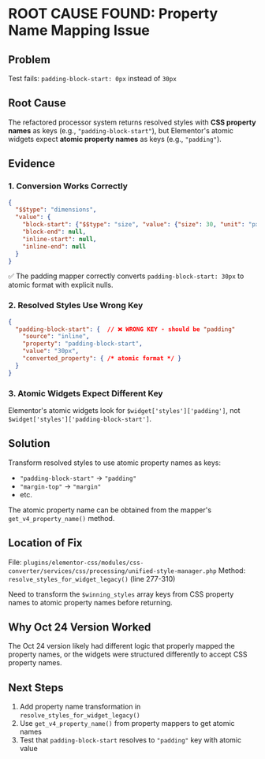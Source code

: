 # ROOT CAUSE FOUND: Property Name Mapping Issue

## Problem
Test fails: `padding-block-start: 0px` instead of `30px`

## Root Cause
The refactored processor system returns resolved styles with **CSS property names** as keys (e.g., `"padding-block-start"`), but Elementor's atomic widgets expect **atomic property names** as keys (e.g., `"padding"`).

## Evidence

### 1. Conversion Works Correctly
```json
{
  "$$type": "dimensions",
  "value": {
    "block-start": {"$$type": "size", "value": {"size": 30, "unit": "px"}},
    "block-end": null,
    "inline-start": null,
    "inline-end": null
  }
}
```
✅ The padding mapper correctly converts `padding-block-start: 30px` to atomic format with explicit nulls.

### 2. Resolved Styles Use Wrong Key
```json
{
  "padding-block-start": {  // ❌ WRONG KEY - should be "padding"
    "source": "inline",
    "property": "padding-block-start",
    "value": "30px",
    "converted_property": { /* atomic format */ }
  }
}
```

### 3. Atomic Widgets Expect Different Key
Elementor's atomic widgets look for `$widget['styles']['padding']`, not `$widget['styles']['padding-block-start']`.

## Solution
Transform resolved styles to use atomic property names as keys:
- `"padding-block-start"` → `"padding"`
- `"margin-top"` → `"margin"`
- etc.

The atomic property name can be obtained from the mapper's `get_v4_property_name()` method.

## Location of Fix
File: `plugins/elementor-css/modules/css-converter/services/css/processing/unified-style-manager.php`
Method: `resolve_styles_for_widget_legacy()` (line 277-310)

Need to transform the `$winning_styles` array keys from CSS property names to atomic property names before returning.

## Why Oct 24 Version Worked
The Oct 24 version likely had different logic that properly mapped the property names, or the widgets were structured differently to accept CSS property names.

## Next Steps
1. Add property name transformation in `resolve_styles_for_widget_legacy()`
2. Use `get_v4_property_name()` from property mappers to get atomic names
3. Test that `padding-block-start` resolves to `"padding"` key with atomic value

